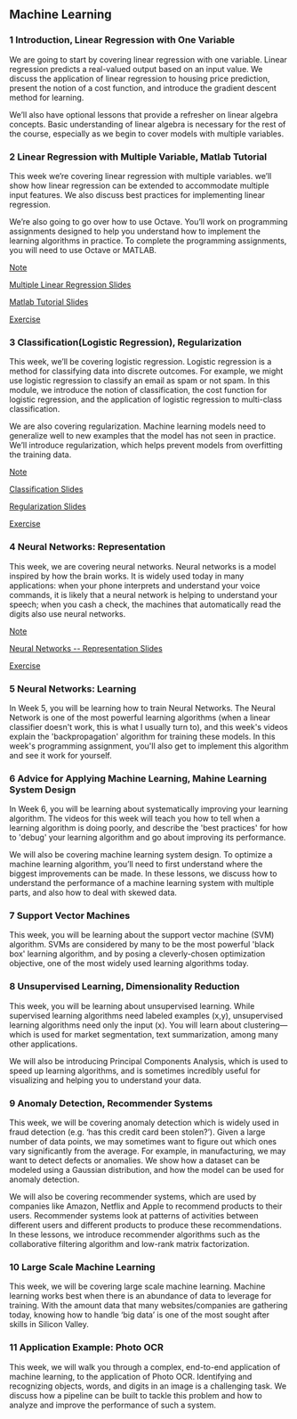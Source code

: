 ## Machine Learning

### 1 Introduction, Linear Regression with One Variable

We are going to start by covering linear regression with one variable. Linear regression predicts a real-valued output based on an input value. We discuss the application of linear regression to housing price prediction, present the notion of a cost function, and introduce the gradient descent method for learning.

We’ll also have optional lessons that provide a refresher on linear algebra concepts. Basic understanding of linear algebra is necessary for the rest of the course, especially as we begin to cover models with multiple variables.

### 2 Linear Regression with Multiple Variable, Matlab Tutorial

This week we’re covering linear regression with multiple variables. we’ll show how linear regression can be extended to accommodate multiple input features. We also discuss best practices for implementing linear regression.

We’re also going to go over how to use Octave. You’ll work on programming assignments designed to help you understand how to implement the learning algorithms in practice. To complete the programming assignments, you will need to use Octave or MATLAB.

[Note](https://github.com/JiaRuiShao/Machine-Learning/blob/master/2%20Linear%20Regression%20with%20Multiple%20Variables/README.md)

[Multiple Linear Regression Slides](https://github.com/JiaRuiShao/Machine-Learning/blob/master/2%20Linear%20Regression%20with%20Multiple%20Variables/Multivariate%20Linear%20Regression%20Slides.pdf)

[Matlab Tutorial Slides](https://github.com/JiaRuiShao/Machine-Learning/blob/master/2%20Linear%20Regression%20with%20Multiple%20Variables/Octave%2C%20Matlab%20Tutorial%20Slides.pdf)

[Exercise](https://github.com/JiaRuiShao/Machine-Learning/tree/master/2%20Linear%20Regression%20with%20Multiple%20Variables/Exercise/MATLAB)

### 3 Classification(Logistic Regression), Regularization

This week, we’ll be covering logistic regression. Logistic regression is a method for classifying data into discrete outcomes. For example, we might use logistic regression to classify an email as spam or not spam. In this module, we introduce the notion of classification, the cost function for logistic regression, and the application of logistic regression to multi-class classification.

We are also covering regularization. Machine learning models need to generalize well to new examples that the model has not seen in practice. We’ll introduce regularization, which helps prevent models from overfitting the training data.

[Note](https://github.com/JiaRuiShao/Machine-Learning/blob/master/3%20Classification(Logistic%20Regression)%20AND%20Regularization/README.md)

[Classification Slides](https://github.com/JiaRuiShao/Machine-Learning/blob/master/3%20Classification(Logistic%20Regression)%20AND%20Regularization/Classification(Logistic%20Regression)%20Slides.pdf)

[Regularization Slides](https://github.com/JiaRuiShao/Machine-Learning/blob/master/3%20Classification(Logistic%20Regression)%20AND%20Regularization/Regularization%20Slides.pdf)

[Exercise](https://github.com/JiaRuiShao/Machine-Learning/tree/master/3%20Classification(Logistic%20Regression)%20AND%20Regularization/Classification%20and%20Regularization%20Exercise/Exercise)

### 4 Neural Networks: Representation

This week, we are covering neural networks. Neural networks is a model inspired by how the brain works. It is widely used today in many applications: when your phone interprets and understand your voice commands, it is likely that a neural network is helping to understand your speech; when you cash a check, the machines that automatically read the digits also use neural networks.

[Note](https://github.com/JiaRuiShao/Machine-Learning/blob/master/4%20Neural%20Networks%20--%20Representation/README.md)

[Neural Networks -- Representation Slides](https://github.com/JiaRuiShao/Machine-Learning/blob/master/4%20Neural%20Networks%20--%20Representation/Neural%20Networks%20--%20Representation%20Slides.pdf)

[Exercise](https://github.com/JiaRuiShao/Machine-Learning/tree/master/4%20Neural%20Networks%20--%20Representation/Multi-class%20Classification%20AND%20Neural%20Networks%20Exercise)


### 5 Neural Networks: Learning

In Week 5, you will be learning how to train Neural Networks. The Neural Network is one of the most powerful learning algorithms (when a linear classifier doesn't work, this is what I usually turn to), and this week's videos explain the 'backpropagation' algorithm for training these models. In this week's programming assignment, you'll also get to implement this algorithm and see it work for yourself.

### 6 Advice for Applying Machine Learning, Mahine Learning System Design

In Week 6, you will be learning about systematically improving your learning algorithm. The videos for this week will teach you how to tell when a learning algorithm is doing poorly, and describe the 'best practices' for how to 'debug' your learning algorithm and go about improving its performance.

We will also be covering machine learning system design. To optimize a machine learning algorithm, you’ll need to first understand where the biggest improvements can be made. In these lessons, we discuss how to understand the performance of a machine learning system with multiple parts, and also how to deal with skewed data.

### 7 Support Vector Machines

This week, you will be learning about the support vector machine (SVM) algorithm. SVMs are considered by many to be the most powerful 'black box' learning algorithm, and by posing a cleverly-chosen optimization objective, one of the most widely used learning algorithms today.

### 8 Unsupervised Learning, Dimensionality Reduction

This week, you will be learning about unsupervised learning. While supervised learning algorithms need labeled examples (x,y), unsupervised learning algorithms need only the input (x). You will learn about clustering—which is used for market segmentation, text summarization, among many other applications.

We will also be introducing Principal Components Analysis, which is used to speed up learning algorithms, and is sometimes incredibly useful for visualizing and helping you to understand your data.

### 9 Anomaly Detection, Recommender Systems

This week, we will be covering anomaly detection which is widely used in fraud detection (e.g. ‘has this credit card been stolen?’). Given a large number of data points, we may sometimes want to figure out which ones vary significantly from the average. For example, in manufacturing, we may want to detect defects or anomalies. We show how a dataset can be modeled using a Gaussian distribution, and how the model can be used for anomaly detection.

We will also be covering recommender systems, which are used by companies like Amazon, Netflix and Apple to recommend products to their users. Recommender systems look at patterns of activities between different users and different products to produce these recommendations. In these lessons, we introduce recommender algorithms such as the collaborative filtering algorithm and low-rank matrix factorization.

### 10 Large Scale Machine Learning

This week, we will be covering large scale machine learning. Machine learning works best when there is an abundance of data to leverage for training. With the amount data that many websites/companies are gathering today, knowing how to handle ‘big data’ is one of the most sought after skills in Silicon Valley.

### 11 Application Example: Photo OCR

This week, we will walk you through a complex, end-to-end application of machine learning, to the application of Photo OCR. Identifying and recognizing objects, words, and digits in an image is a challenging task. We discuss how a pipeline can be built to tackle this problem and how to analyze and improve the performance of such a system.